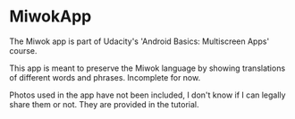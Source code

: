 # MiwokApp
The Miwok app is part of Udacity's 'Android Basics: Multiscreen Apps' course.

This app is meant to preserve the Miwok language by showing translations of different words and phrases. Incomplete for now.

Photos used in the app have not been included, I don't know if I can legally share them or not. They are provided in the tutorial.
